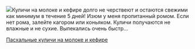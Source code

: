 <!--2025-04-15 20:56:05-->
<div class="yb">
  <div class="rss povarenok"><a href="https://www.povarenok.ru/recipes/show/182537/"><img src="https://www.povarenok.ru/data/cache/2025apr/15/53/3171898_34670-640x480.jpg"></a>Куличи на молоке и кефире долго не черствеют и остаются свежими как минимум в течение 5 дней! Изюм у меня пропитанный ромом. Если нет рома, залейте кагором или коньяком. Куличи получаются не влажные и не сухие. Выпекались очень быстр... <p class="titl"><a href="https://www.povarenok.ru/recipes/show/182537/">Пасхальные куличи на молоке и кефире</a></p></div>
</div>
